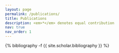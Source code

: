 ```yaml
---
layout: page
permalink: /publications/
title: Publications
description: <em>*</em> denotes equal contribution
nav: true
nav_order: 1
---
```

<!-- _pages/publications.md -->
<div class="publications">

{% bibliography -f {{ site.scholar.bibliography }} %}

</div>
